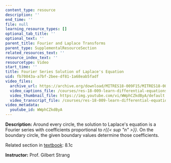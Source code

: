 ```yaml
---
content_type: resource
description: ''
end_time: ''
file: null
learning_resource_types: []
optional_tab_title: ''
optional_text: ''
parent_title: Fourier and Laplace Transforms
parent_type: SupplementalResourceSection
related_resources_text: ''
resource_index_text: ''
resourcetype: Video
start_time: ''
title: Fourier Series Solution of Laplace's Equation
uid: fb70843a-a7bf-2bee-df81-1a68eab5fadf
video_files:
  archive_url: https://archive.org/download/MITRES18-009F15/MITRES18-009F15_8_1c_FourierSeriesLaplace_300k.mp4
  video_captions_file: /courses/res-18-009-learn-differential-equations-up-close-with-gilbert-strang-and-cleve-moler-fall-2015/d2b1511682a057cb95b96c0190fa5019_WWphCZkdByA.vtt
  video_thumbnail_file: https://img.youtube.com/vi/WWphCZkdByA/default.jpg
  video_transcript_file: /courses/res-18-009-learn-differential-equations-up-close-with-gilbert-strang-and-cleve-moler-fall-2015/e4a3089ae2eca0f9bced1ea259b8ad9f_WWphCZkdByA.pdf
video_metadata:
  youtube_id: WWphCZkdByA
---
```


**Description:** Around every circle, the solution to Laplace's equation is a Fourier series with coefficients proportional to _r{{< sup "n" >}}_. On the boundary circle, the given boundary values determine those coefficients.

Related section in [textbook](http://www-math.mit.edu/~gs/dela/): 8.1c

**Instructor:** Prof. Gilbert Strang